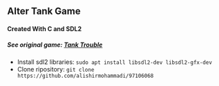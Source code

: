 Alter Tank Game
---
#### Created With C and SDL2

##### See original game: [Tank Trouble](http://tanktrouble.com)

- Install sdl2 libraries: `sudo apt install libsdl2-dev libsdl2-gfx-dev`
- Clone ripository: `git clone https://github.com/alishirmohammadi/97106068`
